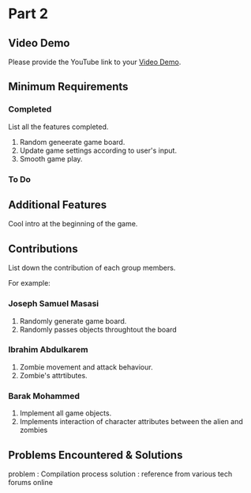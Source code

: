 # Part 2

## Video Demo

Please provide the YouTube link to your [Video Demo](https://youtu.be/oV-hAE-6b_g).

## Minimum Requirements

### Completed

List all the features completed.

1. Random geneerate game board.
2. Update game settings according to user's input.
3. Smooth game play.

### To Do

## Additional Features

Cool intro at the beginning of the game.

## Contributions

List down the contribution of each group members.

For example:

### Joseph Samuel Masasi

1. Randomly generate game board.
2. Randomly passes objects throughtout the board

### Ibrahim Abdulkarem

1. Zombie movement and attack behaviour.
2. Zombie's attrtibutes.

### Barak Mohammed

1. Implement all game objects.
2. Implements interaction of character attributes between the alien and zombies

## Problems Encountered & Solutions

problem : Compilation process 
solution : reference from various tech forums online

